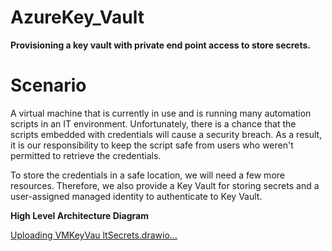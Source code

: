 # AzureKey_Vault
**Provisioning a key vault with private end point access to store secrets.**

# Scenario
A virtual machine that is currently in use and is running many automation scripts in an IT environment. Unfortunately, there is a chance that the scripts embedded with credentials will cause a security breach. As a result, it is our responsibility to keep the script safe from users who weren't permitted to retrieve the credentials.

To store the credentials in a safe location, we will need a few more resources. Therefore, we also provide a Key Vault for storing secrets and a user-assigned managed identity to authenticate to Key Vault.

**High Level Architecture Diagram**

[Uploading VMKeyVau<mxfile host="Electron" agent="Mozilla/5.0 (Windows NT 10.0; Win64; x64) AppleWebKit/537.36 (KHTML, like Gecko) draw.io/24.7.8 Chrome/128.0.6613.36 Electron/32.0.1 Safari/537.36" version="24.7.8">
  <diagram id="Jod9YqByfM_39vSJtJOT" name="Page-1">
    <mxGraphModel dx="794" dy="511" grid="1" gridSize="10" guides="1" tooltips="1" connect="1" arrows="1" fold="1" page="1" pageScale="1" pageWidth="850" pageHeight="1100" math="0" shadow="0">
      <root>
        <mxCell id="0" />
        <mxCell id="1" parent="0" />
        <mxCell id="SYUifTDxzM4DdVmVaASi-6" value="" style="whiteSpace=wrap;html=1;" vertex="1" parent="1">
          <mxGeometry x="130.5" y="154" width="520" height="260" as="geometry" />
        </mxCell>
        <mxCell id="SYUifTDxzM4DdVmVaASi-1" value="" style="image;aspect=fixed;html=1;points=[];align=center;fontSize=12;image=img/lib/azure2/compute/Virtual_Machine.svg;" vertex="1" parent="1">
          <mxGeometry x="356.5" y="252" width="69" height="64" as="geometry" />
        </mxCell>
        <mxCell id="SYUifTDxzM4DdVmVaASi-2" value="" style="image;aspect=fixed;html=1;points=[];align=center;fontSize=12;image=img/lib/azure2/general/Resource_Groups.svg;" vertex="1" parent="1">
          <mxGeometry x="620" y="380" width="57.38" height="54" as="geometry" />
        </mxCell>
        <mxCell id="SYUifTDxzM4DdVmVaASi-3" value="" style="image;sketch=0;aspect=fixed;html=1;points=[];align=center;fontSize=12;image=img/lib/mscae/Key_Vaults.svg;" vertex="1" parent="1">
          <mxGeometry x="540" y="257" width="48" height="50" as="geometry" />
        </mxCell>
        <mxCell id="SYUifTDxzM4DdVmVaASi-4" value="" style="image;sketch=0;aspect=fixed;html=1;points=[];align=center;fontSize=12;image=img/lib/mscae/Managed_Identities.svg;" vertex="1" parent="1">
          <mxGeometry x="200" y="257" width="38" height="50" as="geometry" />
        </mxCell>
        <mxCell id="SYUifTDxzM4DdVmVaASi-5" value="" style="image;aspect=fixed;html=1;points=[];align=center;fontSize=12;image=img/lib/azure2/identity/Azure_Active_Directory.svg;" vertex="1" parent="1">
          <mxGeometry x="355.5" y="40" width="70" height="64" as="geometry" />
        </mxCell>
        <mxCell id="SYUifTDxzM4DdVmVaASi-8" style="edgeStyle=orthogonalEdgeStyle;rounded=0;orthogonalLoop=1;jettySize=auto;html=1;entryX=0.502;entryY=1;entryDx=0;entryDy=0;entryPerimeter=0;dashed=1;" edge="1" parent="1" source="SYUifTDxzM4DdVmVaASi-1" target="SYUifTDxzM4DdVmVaASi-5">
          <mxGeometry relative="1" as="geometry" />
        </mxCell>
        <mxCell id="SYUifTDxzM4DdVmVaASi-11" style="edgeStyle=orthogonalEdgeStyle;rounded=0;orthogonalLoop=1;jettySize=auto;html=1;entryX=0.022;entryY=0.479;entryDx=0;entryDy=0;entryPerimeter=0;dashed=1;" edge="1" parent="1" source="SYUifTDxzM4DdVmVaASi-4" target="SYUifTDxzM4DdVmVaASi-1">
          <mxGeometry relative="1" as="geometry" />
        </mxCell>
        <mxCell id="SYUifTDxzM4DdVmVaASi-13" style="edgeStyle=orthogonalEdgeStyle;rounded=0;orthogonalLoop=1;jettySize=auto;html=1;entryX=0.208;entryY=0.54;entryDx=0;entryDy=0;entryPerimeter=0;" edge="1" parent="1" source="SYUifTDxzM4DdVmVaASi-1" target="SYUifTDxzM4DdVmVaASi-3">
          <mxGeometry relative="1" as="geometry" />
        </mxCell>
        <mxCell id="SYUifTDxzM4DdVmVaASi-14" value="Managed Identity" style="text;strokeColor=none;align=center;fillColor=none;html=1;verticalAlign=middle;whiteSpace=wrap;rounded=0;" vertex="1" parent="1">
          <mxGeometry x="178" y="316" width="60" height="30" as="geometry" />
        </mxCell>
        <mxCell id="SYUifTDxzM4DdVmVaASi-15" value="Assign" style="text;strokeColor=none;align=center;fillColor=none;html=1;verticalAlign=middle;whiteSpace=wrap;rounded=0;" vertex="1" parent="1">
          <mxGeometry x="260" y="286" width="60" height="30" as="geometry" />
        </mxCell>
        <mxCell id="SYUifTDxzM4DdVmVaASi-18" value="Access" style="text;strokeColor=none;align=center;fillColor=none;html=1;verticalAlign=middle;whiteSpace=wrap;rounded=0;" vertex="1" parent="1">
          <mxGeometry x="450" y="286" width="60" height="30" as="geometry" />
        </mxCell>
        <mxCell id="SYUifTDxzM4DdVmVaASi-19" value="" style="image;aspect=fixed;html=1;points=[];align=center;fontSize=12;image=img/lib/azure2/networking/Private_Link.svg;" vertex="1" parent="1">
          <mxGeometry x="459.82" y="316" width="50.18" height="46" as="geometry" />
        </mxCell>
        <mxCell id="SYUifTDxzM4DdVmVaASi-20" value="Via Private Link" style="text;strokeColor=none;align=center;fillColor=none;html=1;verticalAlign=middle;whiteSpace=wrap;rounded=0;" vertex="1" parent="1">
          <mxGeometry x="454.91" y="370" width="60" height="30" as="geometry" />
        </mxCell>
        <mxCell id="SYUifTDxzM4DdVmVaASi-21" value="Azure AD" style="text;strokeColor=none;align=center;fillColor=none;html=1;verticalAlign=middle;whiteSpace=wrap;rounded=0;" vertex="1" parent="1">
          <mxGeometry x="330" y="110" width="60" height="30" as="geometry" />
        </mxCell>
        <mxCell id="SYUifTDxzM4DdVmVaASi-16" value="Authenticate" style="text;strokeColor=none;align=center;fillColor=none;html=1;verticalAlign=middle;whiteSpace=wrap;rounded=0;" vertex="1" parent="1">
          <mxGeometry x="360.5" y="180" width="60" height="30" as="geometry" />
        </mxCell>
        <mxCell id="SYUifTDxzM4DdVmVaASi-23" value="" style="verticalLabelPosition=bottom;html=1;verticalAlign=top;align=center;strokeColor=none;fillColor=#00BEF2;shape=mxgraph.azure.powershell_file;pointerEvents=1;" vertex="1" parent="1">
          <mxGeometry x="400" y="230" width="40" height="40" as="geometry" />
        </mxCell>
      </root>
    </mxGraphModel>
  </diagram>
</mxfile>
ltSecrets.drawio…]()
